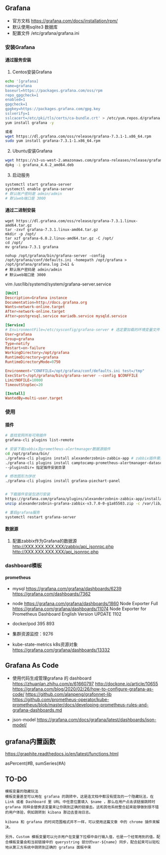 
## Grafana
- 官方文档 https://grafana.com/docs/installation/rpm/
- 默认使用sqlite3 数据库
- 配置文件 /etc/grafana/grafana.ini
### 安装Grafana
#### 通过服务安装
1. Centos安装Grafana
```bash
echo '[grafana]
name=grafana
baseurl=https://packages.grafana.com/oss/rpm
repo_gpgcheck=1
enabled=1
gpgcheck=1
gpgkey=https://packages.grafana.com/gpg.key
sslverify=1
sslcacert=/etc/pki/tls/certs/ca-bundle.crt' > /etc/yum.repos.d/grafana.repo
yum install grafana -y 

或者
wget https://dl.grafana.com/oss/release/grafana-7.3.1-1.x86_64.rpm 
sudo yum install grafana-7.3.1-1.x86_64.rpm 
```
2. Ubuntu安装Grafana
```bash
wget https://s3-us-west-2.amazonaws.com/grafana-releases/release/grafana_4.6.2_amd64.deb
dpkg -i grafana_4.6.2_amd64.deb
```
3. 启动服务

```bash
systemctl start grafana-server
systemctl enable grafana-server
# 默认账户密码是 admin/admin
# 默认web端口是 3000
```
#### 通过二进制安装
```shell
wget https://dl.grafana.com/oss/release/grafana-7.3.1.linux-amd64.tar.gz
tar -zxvf grafana-7.3.1.linux-amd64.tar.gz
mkdir -p /opt/
tar xzf grafana-6.0.2.linux-amd64.tar.gz -C /opt/
cd /opt/
mv grafana-7.3.1 grafana

nohup /opt/grafana/bin/grafana-server -config /opt/grafana/conf/defaults.ini -homepath /opt/grafana > /opt/grafana/grafana.log 2>&1 &
# 默认账户密码是 admin/admin
# 默认web端口是 3000
```
vim /usr/lib/systemd/system/grafana-server.service
```conf
[Unit]
Description=Grafana instance
Documentation=http://docs.grafana.org
Wants=network-online.target
After=network-online.target
After=postgresql.service mariadb.service mysqld.service

[Service]
# EnvironmentFile=/etc/sysconfig/grafana-server # 选定要加载的环境变量文件
User=grafana
Group=grafana
Type=notify
Restart=on-failure
WorkingDirectory=/opt/grafana
RuntimeDirectory=grafana
RuntimeDirectoryMode=0750

Environment="CONFFILE=/opt/grafana/conf/defaults.ini test=/tmp"
ExecStart=/opt/grafana/bin/grafana-server --config $CONFFILE
LimitNOFILE=10000
TimeoutStopSec=20

[Install]
WantedBy=multi-user.target

```
### 使用
#### 插件
```bash
# 查找官网所有可用插件
grafana-cli plugins list-remote

# 安装下载zabbix及prometheus-alertmanager数据源插件
cd /opt/grafana/bin/
./grafana-cli plugins install alexanderzobnin-zabbix-app # zabbix插件需要在Configuration -> Plguins -> zabbix中启用
./grafana-cli plugins install camptocamp-prometheus-alertmanager-datasource
--pluginsDir= 指定插件安装目录

# 修改图形为饼状
./grafana-cli plugins install grafana-piechart-panel 


# 下载插件安装包进行安装
https://grafana.com/grafana/plugins/alexanderzobnin-zabbix-app/installation
unzip alexanderzobnin-grafana-zabbix-v3.7.0-0-g1a85503.zip -c /var/lib/grafana/plugins/

# 重启grafana服务
systemctl restart grafana-server

```

#### 数据源
1. 配置zabbix作为Grafana的数据源
http://XXX.XXX.XXX.XXX/zabbix/api_jsonrpc.php
http://XXX.XXX.XXX.XXX/api_jsonrpc.php


### dashboard模板
#### prometheus
- mysql
    https://grafana.com/grafana/dashboards/6239
    https://grafana.com/dashboards/7362

- node
    https://grafana.com/grafana/dashboards/1860   Node Exporter Full
    https://grafana.com/grafana/dashboards/11074   Node Exporter for Prometheus Dashboard English Version UPDATE 1102

- docker/pod
    395 
    893

- 集群资源监控：9276

- kube-state-metrics k8s资源对象
    https://grafana.com/grafana/dashboards/13332

## Grafana As Code
- 使用代码生成管理grafana 的 dashboard
https://zhuanlan.zhihu.com/p/61660797
http://dockone.io/article/10655
https://grafana.com/blog/2020/02/26/how-to-configure-grafana-as-code/
https://github.com/alanpeng/grafonnet-lib
https://github.com/prometheus-operator/kube-prometheus/blob/master/docs/developing-prometheus-rules-and-grafana-dashboards.md

- json-model
https://grafana.com/docs/grafana/latest/dashboards/json-model/


## grafana内置函数
https://graphite.readthedocs.io/en/latest/functions.html

asPercent(#B, sumSeries(#A)

## TO-DO
```
模板变量的隐藏玩法
模板变量甚至可以用在 grafana 的跳转中，这是连文档中都没有提及的一个隐藏玩法，在 Link 或者 Dashboard 里 URL 中任意位置填入 $name ，那么在用户点击该链接跳转时 grafana 同样会替换该变量来让你跳到正确的链接去。这和其他系统整合起来能够做到很不错的用户体验，例如跳转到 kibana 那边去查询日志。

kibana 和 grafana 的时间范围格式并不一样，可以使用这篇文章 中的 chrome 插件来解决。

另外，Custom 模板变量可以允许用户在变量下拉框中自行输入值，也是一个经常用到的值，配合模板变量会和当前链接中的 querystring 部分的var-${name} 同步，配合起来可以轻松地从第三方系统中跳转到正确的 grafana 面板中来
```